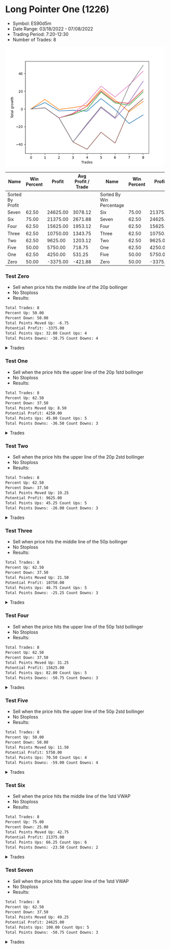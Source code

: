 # Long Pointer One (1226) 
- Symbol: ES90d5m
- Date Range: 03/18/2022 - 07/08/2022
- Trading Period: 7:20-12:30
- Number of Trades: 8

![Plot](LongPointerOne(1226)ES90d5m.png)

| Name | Win Percent | Profit | Avg Profit / Trade |     | Name | Win Percent | Profit | Avg Profit / Trade |
| ---- | ----------- | ------ | ------------------ | --- | ---- | ----------- | ------ | ------------------ |
| Sorted By <br> Profit | | | | | Sorted By <br> Win Percentage ||||
| Seven | 62.50 | 24625.00 | 3078.12 |     | Six | 75.00 | 21375.00 | 2671.88 |
| Six | 75.00 | 21375.00 | 2671.88 |     | Seven | 62.50 | 24625.00 | 3078.12 |
| Four | 62.50 | 15625.00 | 1953.12 |     | Four | 62.50 | 15625.00 | 1953.12 |
| Three | 62.50 | 10750.00 | 1343.75 |     | Three | 62.50 | 10750.00 | 1343.75 |
| Two | 62.50 | 9625.00 | 1203.12 |     | Two | 62.50 | 9625.00 | 1203.12 |
| Five | 50.00 | 5750.00 | 718.75 |     | One | 62.50 | 4250.00 | 531.25 |
| One | 62.50 | 4250.00 | 531.25 |     | Five | 50.00 | 5750.00 | 718.75 |
| Zero | 50.00 | -3375.00 | -421.88 |     | Zero | 50.00 | -3375.00 | -421.88 |

### Test Zero
* Sell when price hits the middle line of the 20p bollinger
* No Stoploss
* Results:
```
Total Trades: 8
Percent Up: 50.00
Percent Down: 50.00
Total Points Moved Up: -6.75
Potential Profit: -3375.00
Total Points Ups: 32.00 Count Ups: 4
Total Points Downs: -38.75 Count Downs: 4
```

<details><summary>Trades</summary>

<code>In: 2022-03-23 10:50:00		Out: 2022-03-23 11:28:15		Total Position Time: 38:15		Total Move Up: 7.25		Total to Date: 7.25</code> <br />
<code>In: 2022-03-30 10:50:00		Out: 2022-03-30 12:47:25		Total Position Time: 117:25		Total Move Up: -9.50		Total to Date: -2.25</code> <br />
<code>In: 2022-03-31 09:40:00		Out: 2022-03-31 10:31:10		Total Position Time: 51:10		Total Move Up: 0.75		Total to Date: -1.50</code> <br />
<code>In: 2022-04-18 08:55:00		Out: 2022-04-18 09:55:05		Total Position Time: 60:05		Total Move Up: -1.00		Total to Date: -2.50</code> <br />
<code>In: 2022-04-20 12:00:00		Out: 2022-04-20 12:25:05		Total Position Time: 25:05		Total Move Up: 14.25		Total to Date: 11.75</code> <br />
<code>In: 2022-04-29 12:15:00		Out: 2022-04-29 12:50:00		Total Position Time: 35:00		Total Move Up: -12.25		Total to Date: -0.50</code> <br />
<code>In: 2022-05-02 10:10:00		Out: 2022-05-02 11:53:40		Total Position Time: 103:40		Total Move Up: -16.00		Total to Date: -16.50</code> <br />
<code>In: 2022-06-29 09:35:00		Out: 2022-06-29 10:01:50		Total Position Time: 26:50		Total Move Up: 9.75		Total to Date: -6.75</code> <br />


</details>

### Test One
* Sell when the price hits the upper line of the 20p 1std bollinger
* No Stoploss
* Results:
```
Total Trades: 8
Percent Up: 62.50
Percent Down: 37.50
Total Points Moved Up: 8.50
Potential Profit: 4250.00
Total Points Ups: 45.00 Count Ups: 5
Total Points Downs: -36.50 Count Downs: 3
```

<details><summary>Trades</summary>

<code>In: 2022-03-23 10:50:00		Out: 2022-03-23 11:48:45		Total Position Time: 58:45		Total Move Up: 10.75		Total to Date: 10.75</code> <br />
<code>In: 2022-03-30 10:50:00		Out: 2022-03-30 12:50:00		Total Position Time: 120:00		Total Move Up: -11.25		Total to Date: -0.50</code> <br />
<code>In: 2022-03-31 09:40:00		Out: 2022-03-31 10:50:05		Total Position Time: 70:05		Total Move Up: 2.00		Total to Date: 1.50</code> <br />
<code>In: 2022-04-18 08:55:00		Out: 2022-04-18 10:08:10		Total Position Time: 73:10		Total Move Up: 2.75		Total to Date: 4.25</code> <br />
<code>In: 2022-04-20 12:00:00		Out: 2022-04-20 12:45:15		Total Position Time: 45:15		Total Move Up: 18.00		Total to Date: 22.25</code> <br />
<code>In: 2022-04-29 12:15:00		Out: 2022-04-29 12:50:00		Total Position Time: 35:00		Total Move Up: -12.25		Total to Date: 10.00</code> <br />
<code>In: 2022-05-02 10:10:00		Out: 2022-05-02 12:05:15		Total Position Time: 115:15		Total Move Up: -13.00		Total to Date: -3.00</code> <br />
<code>In: 2022-06-29 09:35:00		Out: 2022-06-29 10:39:35		Total Position Time: 64:35		Total Move Up: 11.50		Total to Date: 8.50</code> <br />


</details>

### Test Two
* Sell when the price hits the upper line of the 20p 2std bollinger
* No Stoploss
* Results:
```
Total Trades: 8
Percent Up: 62.50
Percent Down: 37.50
Total Points Moved Up: 19.25
Potential Profit: 9625.00
Total Points Ups: 45.25 Count Ups: 5
Total Points Downs: -26.00 Count Downs: 3
```

<details><summary>Trades</summary>

<code>In: 2022-03-23 10:50:00		Out: 2022-03-23 12:50:00		Total Position Time: 120:00		Total Move Up: 1.25		Total to Date: 1.25</code> <br />
<code>In: 2022-03-30 10:50:00		Out: 2022-03-30 12:50:00		Total Position Time: 120:00		Total Move Up: -11.25		Total to Date: -10.00</code> <br />
<code>In: 2022-03-31 09:40:00		Out: 2022-03-31 10:51:00		Total Position Time: 71:00		Total Move Up: 3.75		Total to Date: -6.25</code> <br />
<code>In: 2022-04-18 08:55:00		Out: 2022-04-18 10:10:25		Total Position Time: 75:25		Total Move Up: 6.00		Total to Date: -0.25</code> <br />
<code>In: 2022-04-20 12:00:00		Out: 2022-04-20 12:50:00		Total Position Time: 50:00		Total Move Up: 19.25		Total to Date: 19.00</code> <br />
<code>In: 2022-04-29 12:15:00		Out: 2022-04-29 12:50:00		Total Position Time: 35:00		Total Move Up: -12.25		Total to Date: 6.75</code> <br />
<code>In: 2022-05-02 10:10:00		Out: 2022-05-02 12:09:40		Total Position Time: 119:40		Total Move Up: -2.50		Total to Date: 4.25</code> <br />
<code>In: 2022-06-29 09:35:00		Out: 2022-06-29 10:43:40		Total Position Time: 68:40		Total Move Up: 15.00		Total to Date: 19.25</code> <br />


</details>

### Test Three
* Sell when price hits the middle line of the 50p bollinger
* No Stoploss
* Results:
```
Total Trades: 8
Percent Up: 62.50
Percent Down: 37.50
Total Points Moved Up: 21.50
Potential Profit: 10750.00
Total Points Ups: 46.75 Count Ups: 5
Total Points Downs: -25.25 Count Downs: 3
```

<details><summary>Trades</summary>

<code>In: 2022-03-23 10:50:00		Out: 2022-03-23 12:50:00		Total Position Time: 120:00		Total Move Up: 1.25		Total to Date: 1.25</code> <br />
<code>In: 2022-03-30 10:50:00		Out: 2022-03-30 12:50:00		Total Position Time: 120:00		Total Move Up: -11.25		Total to Date: -10.00</code> <br />
<code>In: 2022-03-31 09:40:00		Out: 2022-03-31 10:52:00		Total Position Time: 72:00		Total Move Up: 4.50		Total to Date: -5.50</code> <br />
<code>In: 2022-04-18 08:55:00		Out: 2022-04-18 10:31:35		Total Position Time: 96:35		Total Move Up: 8.50		Total to Date: 3.00</code> <br />
<code>In: 2022-04-20 12:00:00		Out: 2022-04-20 12:25:50		Total Position Time: 25:50		Total Move Up: 17.25		Total to Date: 20.25</code> <br />
<code>In: 2022-04-29 12:15:00		Out: 2022-04-29 12:50:00		Total Position Time: 35:00		Total Move Up: -12.25		Total to Date: 8.00</code> <br />
<code>In: 2022-05-02 10:10:00		Out: 2022-05-02 12:10:10		Total Position Time: 120:10		Total Move Up: -1.75		Total to Date: 6.25</code> <br />
<code>In: 2022-06-29 09:35:00		Out: 2022-06-29 10:10:45		Total Position Time: 35:45		Total Move Up: 15.25		Total to Date: 21.50</code> <br />


</details>

### Test Four
* Sell when the price hits the upper line of the 50p 1std bollinger
* No Stoploss
* Results:
```
Total Trades: 8
Percent Up: 62.50
Percent Down: 37.50
Total Points Moved Up: 31.25
Potential Profit: 15625.00
Total Points Ups: 82.00 Count Ups: 5
Total Points Downs: -50.75 Count Downs: 3
```

<details><summary>Trades</summary>

<code>In: 2022-03-23 10:50:00		Out: 2022-03-23 12:50:00		Total Position Time: 120:00		Total Move Up: 1.25		Total to Date: 1.25</code> <br />
<code>In: 2022-03-30 10:50:00		Out: 2022-03-30 12:50:00		Total Position Time: 120:00		Total Move Up: -11.25		Total to Date: -10.00</code> <br />
<code>In: 2022-03-31 09:40:00		Out: 2022-03-31 12:50:00		Total Position Time: 190:00		Total Move Up: -27.25		Total to Date: -37.25</code> <br />
<code>In: 2022-04-18 08:55:00		Out: 2022-04-18 10:35:40		Total Position Time: 100:40		Total Move Up: 19.50		Total to Date: -17.75</code> <br />
<code>In: 2022-04-20 12:00:00		Out: 2022-04-20 12:50:00		Total Position Time: 50:00		Total Move Up: 19.25		Total to Date: 1.50</code> <br />
<code>In: 2022-04-29 12:15:00		Out: 2022-04-29 12:50:00		Total Position Time: 35:00		Total Move Up: -12.25		Total to Date: -10.75</code> <br />
<code>In: 2022-05-02 10:10:00		Out: 2022-05-02 12:20:25		Total Position Time: 130:25		Total Move Up: 18.50		Total to Date: 7.75</code> <br />
<code>In: 2022-06-29 09:35:00		Out: 2022-06-29 11:01:35		Total Position Time: 86:35		Total Move Up: 23.50		Total to Date: 31.25</code> <br />


</details>

### Test Five
* Sell when the price hits the upper line of the 50p 2std bollinger
* No Stoploss
* Results:
```
Total Trades: 8
Percent Up: 50.00
Percent Down: 50.00
Total Points Moved Up: 11.50
Potential Profit: 5750.00
Total Points Ups: 70.50 Count Ups: 4
Total Points Downs: -59.00 Count Downs: 4
```

<details><summary>Trades</summary>

<code>In: 2022-03-23 10:50:00		Out: 2022-03-23 12:50:00		Total Position Time: 120:00		Total Move Up: 1.25		Total to Date: 1.25</code> <br />
<code>In: 2022-03-30 10:50:00		Out: 2022-03-30 12:50:00		Total Position Time: 120:00		Total Move Up: -11.25		Total to Date: -10.00</code> <br />
<code>In: 2022-03-31 09:40:00		Out: 2022-03-31 12:50:00		Total Position Time: 190:00		Total Move Up: -27.25		Total to Date: -37.25</code> <br />
<code>In: 2022-04-18 08:55:00		Out: 2022-04-18 12:50:00		Total Position Time: 235:00		Total Move Up: -8.25		Total to Date: -45.50</code> <br />
<code>In: 2022-04-20 12:00:00		Out: 2022-04-20 12:50:00		Total Position Time: 50:00		Total Move Up: 19.25		Total to Date: -26.25</code> <br />
<code>In: 2022-04-29 12:15:00		Out: 2022-04-29 12:50:00		Total Position Time: 35:00		Total Move Up: -12.25		Total to Date: -38.50</code> <br />
<code>In: 2022-05-02 10:10:00		Out: 2022-05-02 12:30:30		Total Position Time: 140:30		Total Move Up: 36.75		Total to Date: -1.75</code> <br />
<code>In: 2022-06-29 09:35:00		Out: 2022-06-29 12:50:00		Total Position Time: 195:00		Total Move Up: 13.25		Total to Date: 11.50</code> <br />


</details>

### Test Six
* Sell when the price hits the middle line of the 1std VWAP
* No Stoploss
* Results:
```
Total Trades: 8
Percent Up: 75.00
Percent Down: 25.00
Total Points Moved Up: 42.75
Potential Profit: 21375.00
Total Points Ups: 66.25 Count Ups: 6
Total Points Downs: -23.50 Count Downs: 2
```

<details><summary>Trades</summary>

<code>In: 2022-03-23 10:50:00		Out: 2022-03-23 12:50:00		Total Position Time: 120:00		Total Move Up: 1.25		Total to Date: 1.25</code> <br />
<code>In: 2022-03-30 10:50:00		Out: 2022-03-30 12:50:00		Total Position Time: 120:00		Total Move Up: -11.25		Total to Date: -10.00</code> <br />
<code>In: 2022-03-31 09:40:00		Out: 2022-03-31 10:52:10		Total Position Time: 72:10		Total Move Up: 5.00		Total to Date: -5.00</code> <br />
<code>In: 2022-04-18 08:55:00		Out: 2022-04-18 10:32:10		Total Position Time: 97:10		Total Move Up: 12.75		Total to Date: 7.75</code> <br />
<code>In: 2022-04-20 12:00:00		Out: 2022-04-20 12:26:10		Total Position Time: 26:10		Total Move Up: 18.00		Total to Date: 25.75</code> <br />
<code>In: 2022-04-29 12:15:00		Out: 2022-04-29 12:50:00		Total Position Time: 35:00		Total Move Up: -12.25		Total to Date: 13.50</code> <br />
<code>In: 2022-05-02 10:10:00		Out: 2022-05-02 12:16:15		Total Position Time: 126:15		Total Move Up: 13.50		Total to Date: 27.00</code> <br />
<code>In: 2022-06-29 09:35:00		Out: 2022-06-29 10:10:55		Total Position Time: 35:55		Total Move Up: 15.75		Total to Date: 42.75</code> <br />


</details>

### Test Seven
* Sell when the price hits the upper line of the 1std VWAP
* No Stoploss
* Results:
```
Total Trades: 8
Percent Up: 62.50
Percent Down: 37.50
Total Points Moved Up: 49.25
Potential Profit: 24625.00
Total Points Ups: 100.00 Count Ups: 5
Total Points Downs: -50.75 Count Downs: 3
```

<details><summary>Trades</summary>

<code>In: 2022-03-23 10:50:00		Out: 2022-03-23 12:50:00		Total Position Time: 120:00		Total Move Up: 1.25		Total to Date: 1.25</code> <br />
<code>In: 2022-03-30 10:50:00		Out: 2022-03-30 12:50:00		Total Position Time: 120:00		Total Move Up: -11.25		Total to Date: -10.00</code> <br />
<code>In: 2022-03-31 09:40:00		Out: 2022-03-31 12:50:00		Total Position Time: 190:00		Total Move Up: -27.25		Total to Date: -37.25</code> <br />
<code>In: 2022-04-18 08:55:00		Out: 2022-04-18 10:35:45		Total Position Time: 100:45		Total Move Up: 20.50		Total to Date: -16.75</code> <br />
<code>In: 2022-04-20 12:00:00		Out: 2022-04-20 12:50:00		Total Position Time: 50:00		Total Move Up: 19.25		Total to Date: 2.50</code> <br />
<code>In: 2022-04-29 12:15:00		Out: 2022-04-29 12:50:00		Total Position Time: 35:00		Total Move Up: -12.25		Total to Date: -9.75</code> <br />
<code>In: 2022-05-02 10:10:00		Out: 2022-05-02 12:30:25		Total Position Time: 140:25		Total Move Up: 35.50		Total to Date: 25.75</code> <br />
<code>In: 2022-06-29 09:35:00		Out: 2022-06-29 11:01:35		Total Position Time: 86:35		Total Move Up: 23.50		Total to Date: 49.25</code> <br />


</details>